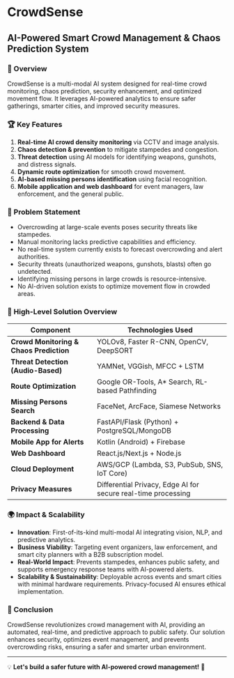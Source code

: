 # CrowdSense

## AI-Powered Smart Crowd Management & Chaos Prediction System

### 🚀 Overview
CrowdSense is a multi-modal AI system designed for real-time crowd monitoring, chaos prediction, security enhancement, and optimized movement flow. It leverages AI-powered analytics to ensure safer gatherings, smarter cities, and improved security measures.

### 🏆 Key Features
1. **Real-time AI crowd density monitoring** via CCTV and image analysis.
2. **Chaos detection & prevention** to mitigate stampedes and congestion.
3. **Threat detection** using AI models for identifying weapons, gunshots, and distress signals.
4. **Dynamic route optimization** for smooth crowd movement.
5. **AI-based missing persons identification** using facial recognition.
6. **Mobile application and web dashboard** for event managers, law enforcement, and the general public.

### 🚨 Problem Statement
- Overcrowding at large-scale events poses security threats like stampedes.
- Manual monitoring lacks predictive capabilities and efficiency.
- No real-time system currently exists to forecast overcrowding and alert authorities.
- Security threats (unauthorized weapons, gunshots, blasts) often go undetected.
- Identifying missing persons in large crowds is resource-intensive.
- No AI-driven solution exists to optimize movement flow in crowded areas.

### 🔬 High-Level Solution Overview
| Component                     | Technologies Used  |
|--------------------------------|---------------------|
| **Crowd Monitoring & Chaos Prediction** | YOLOv8, Faster R-CNN, OpenCV, DeepSORT |
| **Threat Detection (Audio-Based)** | YAMNet, VGGish, MFCC + LSTM |
| **Route Optimization** | Google OR-Tools, A* Search, RL-based Pathfinding |
| **Missing Persons Search** | FaceNet, ArcFace, Siamese Networks |
| **Backend & Data Processing** | FastAPI/Flask (Python) + PostgreSQL/MongoDB |
| **Mobile App for Alerts** | Kotlin (Android) + Firebase |
| **Web Dashboard** | React.js/Next.js + Node.js |
| **Cloud Deployment** | AWS/GCP (Lambda, S3, PubSub, SNS, IoT Core) |
| **Privacy Measures** | Differential Privacy, Edge AI for secure real-time processing |

### 🌍 Impact & Scalability
- **Innovation**: First-of-its-kind multi-modal AI integrating vision, NLP, and predictive analytics.
- **Business Viability**: Targeting event organizers, law enforcement, and smart city planners with a B2B subscription model.
- **Real-World Impact**: Prevents stampedes, enhances public safety, and supports emergency response teams with AI-powered alerts.
- **Scalability & Sustainability**: Deployable across events and smart cities with minimal hardware requirements. Privacy-focused AI ensures ethical implementation.

### 🎯 Conclusion
CrowdSense revolutionizes crowd management with AI, providing an automated, real-time, and predictive approach to public safety. Our solution enhances security, optimizes event management, and prevents overcrowding risks, ensuring a safer and smarter urban environment.

---

💡 **Let's build a safer future with AI-powered crowd management!** 🚀

